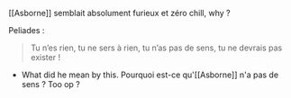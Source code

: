 [[Asborne]] semblait absolument furieux et zéro chill, why ?

Peliades :
> Tu n’es rien, tu ne sers à rien, tu n’as pas de sens, tu ne devrais pas exister !
- What did he mean by this. Pourquoi est-ce qu'[[Asborne]] n'a pas de sens ? Too op ?